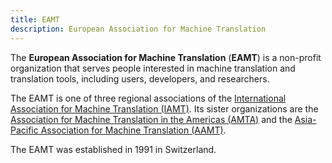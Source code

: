 ```yaml
---
title: EAMT
description: European Association for Machine Translation
---
```


The **European Association for Machine Translation** (**EAMT**) is a non-profit organization that serves people interested in machine translation and translation tools, including users, developers, and researchers.

The EAMT is one of three regional associations of the [International Association for Machine Translation \(IAMT\)](organizations/iamt.md). Its sister organizations are the [Association for Machine Translation in the Americas \(AMTA\)](organizations/amta.md) and the [Asia-Pacific Association for Machine Translation \(AAMT\)](organization/aamt.md).

The EAMT was established in 1991 in Switzerland.
